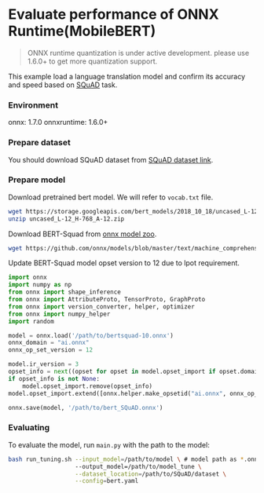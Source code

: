 # Evaluate performance of ONNX Runtime(MobileBERT) 
>ONNX runtime quantization is under active development. please use 1.6.0+ to get more quantization support. 

This example load a language translation model and confirm its accuracy and speed based on [SQuAD]((https://rajpurkar.github.io/SQuAD-explorer/)) task. 

### Environment
onnx: 1.7.0
onnxruntime: 1.6.0+

### Prepare dataset
You should download SQuAD dataset from [SQuAD dataset link](https://rajpurkar.github.io/SQuAD-explorer/).

### Prepare model
Download pretrained bert model. We will refer to `vocab.txt` file.

```bash
wget https://storage.googleapis.com/bert_models/2018_10_18/uncased_L-12_H-768_A-12.zip
unzip uncased_L-12_H-768_A-12.zip
```

Download BERT-Squad from [onnx model zoo](https://github.com/onnx/models/tree/master/text/machine_comprehension/bert-squad).
```bash
wget https://github.com/onnx/models/blob/master/text/machine_comprehension/bert-squad/model/bertsquad-10.onnx
```

Update BERT-Squad model opset version to 12 due to lpot requirement.

```python
import onnx
import numpy as np
from onnx import shape_inference
from onnx import AttributeProto, TensorProto, GraphProto
from onnx import version_converter, helper, optimizer
from onnx import numpy_helper
import random

model = onnx.load('/path/to/bertsquad-10.onnx')    
onnx_domain = "ai.onnx"
onnx_op_set_version = 12

model.ir_version = 3
opset_info = next((opset for opset in model.opset_import if opset.domain == '' or opset.domain == onnx_domain), None)
if opset_info is not None:
    model.opset_import.remove(opset_info)
model.opset_import.extend([onnx.helper.make_opsetid("ai.onnx", onnx_op_set_version)])

onnx.save(model, '/path/to/bert_SQuAD.onnx')        
```


### Evaluating
To evaluate the model, run `main.py` with the path to the model:

```bash
bash run_tuning.sh --input_model=/path/to/model \ # model path as *.onnx
                   --output_model=/path/to/model_tune \
                   --dataset_location=/path/to/SQuAD/dataset \
                   --config=bert.yaml
```


